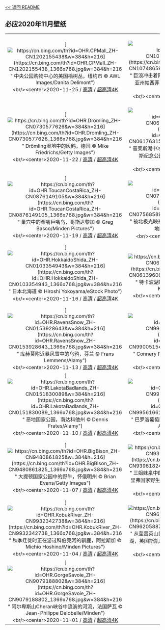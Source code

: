 [<< 返回 README](../../README.md)
## 必应2020年11月壁纸
||||
|:---:|:---:|:---:|
|[![https://cn.bing.com/th?id=OHR.CPMall_ZH-CN1202155438&w=384&h=216](https://cn.bing.com/th?id=OHR.CPMall_ZH-CN1202155438_1366x768.jpg&w=384&h=216 " &#10;中央公园购物中心的美国榆树丛，纽约市&#10;© AWL Images/Danita Delimont")](https://cn.bing.com/search?q=%E4%B8%AD%E5%A4%AE%E5%85%AC%E5%9B%AD%E8%B4%AD%E7%89%A9%E4%B8%AD%E5%BF%83%E7%9A%84%E7%BE%8E%E5%9B%BD%E6%A6%86%E6%A0%91%E4%B8%9B%EF%BC%8C%E7%BA%BD%E7%BA%A6%E5%B8%82&form=hpcapt&mkt=zh-cn&filters=HpDate:"20201125_1600")<br/><center>2020-11-25 / [高清](https://cn.bing.com/th?id=OHR.CPMall_ZH-CN1202155438_1920x1200.jpg&w=1920&h=1200) / [超高清4K](https://cn.bing.com/th?id=OHR.CPMall_ZH-CN1202155438_UHD.jpg&w=3840&h=2160)<center/>|[![https://cn.bing.com/th?id=OHR.AsilomarSB_ZH-CN1074865975&w=384&h=216](https://cn.bing.com/th?id=OHR.AsilomarSB_ZH-CN1074865975_1366x768.jpg&w=384&h=216 " &#10;巨浪冲击着阿斯洛玛尔州立海滩的岩石，加利福尼亚州帕西菲克格罗夫&#10;© Sheila Haddad/Danita Delimont")](https://cn.bing.com/search?q=%E5%B7%A8%E6%B5%AA%E5%86%B2%E5%87%BB%E7%9D%80%E9%98%BF%E6%96%AF%E6%B4%9B%E7%8E%9B%E5%B0%94%E5%B7%9E%E7%AB%8B%E6%B5%B7%E6%BB%A9%E7%9A%84%E5%B2%A9%E7%9F%B3%EF%BC%8C%E5%8A%A0%E5%88%A9%E7%A6%8F%E5%B0%BC%E4%BA%9A%E5%B7%9E%E5%B8%95%E8%A5%BF%E8%8F%B2%E5%85%8B%E6%A0%BC%E7%BD%97%E5%A4%AB&form=hpcapt&mkt=zh-cn&filters=HpDate:"20201124_1600")<br/><center>2020-11-24 / [高清](https://cn.bing.com/th?id=OHR.AsilomarSB_ZH-CN1074865975_1920x1200.jpg&w=1920&h=1200) / [超高清4K](https://cn.bing.com/th?id=OHR.AsilomarSB_ZH-CN1074865975_UHD.jpg&w=3840&h=2160)<center/>|[![https://cn.bing.com/th?id=OHR.BernCH_ZH-CN0890742909&w=384&h=216](https://cn.bing.com/th?id=OHR.BernCH_ZH-CN0890742909_1366x768.jpg&w=384&h=216 " &#10;伯尔尼老城，瑞士&#10;© Simon Zenger/Alamy")](https://cn.bing.com/search?q=%E4%BC%AF%E5%B0%94%E5%B0%BC%E8%80%81%E5%9F%8E%EF%BC%8C%E7%91%9E%E5%A3%AB&form=hpcapt&mkt=zh-cn&filters=HpDate:"20201123_1600")<br/><center>2020-11-23 / [高清](https://cn.bing.com/th?id=OHR.BernCH_ZH-CN0890742909_1920x1200.jpg&w=1920&h=1200) / [超高清4K](https://cn.bing.com/th?id=OHR.BernCH_ZH-CN0890742909_UHD.jpg&w=3840&h=2160)<center/>|
|[![https://cn.bing.com/th?id=OHR.Dromling_ZH-CN0730577626&w=384&h=216](https://cn.bing.com/th?id=OHR.Dromling_ZH-CN0730577626_1366x768.jpg&w=384&h=216 " &#10;Drömling湿地中的灰鹤，德国&#10;© Mike Friedrichs/Getty Images")](https://cn.bing.com/search?q=Dr%C3%B6mling%E6%B9%BF%E5%9C%B0%E4%B8%AD%E7%9A%84%E7%81%B0%E9%B9%A4%EF%BC%8C%E5%BE%B7%E5%9B%BD&form=hpcapt&mkt=zh-cn&filters=HpDate:"20201122_1600")<br/><center>2020-11-22 / [高清](https://cn.bing.com/th?id=OHR.Dromling_ZH-CN0730577626_1920x1200.jpg&w=1920&h=1200) / [超高清4K](https://cn.bing.com/th?id=OHR.Dromling_ZH-CN0730577626_UHD.jpg&w=3840&h=2160)<center/>|[![https://cn.bing.com/th?id=OHR.NCHighCountry_ZH-CN0617631531&w=384&h=216](https://cn.bing.com/th?id=OHR.NCHighCountry_ZH-CN0617631531_1366x768.jpg&w=384&h=216 " &#10;普莱斯湖中冰封的秋叶，北卡罗莱纳州朱利安·普莱斯纪念公园&#10;© Richard Bernabe/Offset by Shutterstock")](https://cn.bing.com/search?q=%E6%99%AE%E8%8E%B1%E6%96%AF%E6%B9%96%E4%B8%AD%E5%86%B0%E5%B0%81%E7%9A%84%E7%A7%8B%E5%8F%B6%EF%BC%8C%E5%8C%97%E5%8D%A1%E7%BD%97%E8%8E%B1%E7%BA%B3%E5%B7%9E%E6%9C%B1%E5%88%A9%E5%AE%89%C2%B7%E6%99%AE%E8%8E%B1%E6%96%AF%E7%BA%AA%E5%BF%B5%E5%85%AC%E5%9B%AD&form=hpcapt&mkt=zh-cn&filters=HpDate:"20201121_1600")<br/><center>2020-11-21 / [高清](https://cn.bing.com/th?id=OHR.NCHighCountry_ZH-CN0617631531_1920x1200.jpg&w=1920&h=1200) / [超高清4K](https://cn.bing.com/th?id=OHR.NCHighCountry_ZH-CN0617631531_UHD.jpg&w=3840&h=2160)<center/>|[![https://cn.bing.com/th?id=OHR.MontBlancPeak_ZH-CN0459151326&w=384&h=216](https://cn.bing.com/th?id=OHR.MontBlancPeak_ZH-CN0459151326_1366x768.jpg&w=384&h=216 " &#10;鸟瞰勃朗峰山脉中的南针峰，法国&#10;© Amazing Aerial Agency/Offset by Shutterstock")](https://cn.bing.com/search?q=%E9%B8%9F%E7%9E%B0%E5%8B%83%E6%9C%97%E5%B3%B0%E5%B1%B1%E8%84%89%E4%B8%AD%E7%9A%84%E5%8D%97%E9%92%88%E5%B3%B0%EF%BC%8C%E6%B3%95%E5%9B%BD&form=hpcapt&mkt=zh-cn&filters=HpDate:"20201120_1600")<br/><center>2020-11-20 / [高清](https://cn.bing.com/th?id=OHR.MontBlancPeak_ZH-CN0459151326_1920x1200.jpg&w=1920&h=1200) / [超高清4K](https://cn.bing.com/th?id=OHR.MontBlancPeak_ZH-CN0459151326_UHD.jpg&w=3840&h=2160)<center/>|
|[![https://cn.bing.com/th?id=OHR.ToucanCostaRica_ZH-CN0876149105&w=384&h=216](https://cn.bing.com/th?id=OHR.ToucanCostaRica_ZH-CN0876149105_1366x768.jpg&w=384&h=216 " &#10;巢穴中的栗嘴巨嘴鸟，哥斯达黎加&#10;© Greg Basco/Minden Pictures")](https://cn.bing.com/search?q=%E5%B7%A2%E7%A9%B4%E4%B8%AD%E7%9A%84%E6%A0%97%E5%98%B4%E5%B7%A8%E5%98%B4%E9%B8%9F%EF%BC%8C%E5%93%A5%E6%96%AF%E8%BE%BE%E9%BB%8E%E5%8A%A0&form=hpcapt&mkt=zh-cn&filters=HpDate:"20201119_1600")<br/><center>2020-11-19 / [高清](https://cn.bing.com/th?id=OHR.ToucanCostaRica_ZH-CN0876149105_1920x1200.jpg&w=1920&h=1200) / [超高清4K](https://cn.bing.com/th?id=OHR.ToucanCostaRica_ZH-CN0876149105_UHD.jpg&w=3840&h=2160)<center/>|[![https://cn.bing.com/th?id=OHR.InukshukLights_ZH-CN0756858983&w=384&h=216](https://cn.bing.com/th?id=OHR.InukshukLights_ZH-CN0756858983_1366x768.jpg&w=384&h=216 " &#10;被北极光映衬出轮廓的因努伊特石堆，加拿大西北地区&#10;© Mark Duffy/Alamy")](https://cn.bing.com/search?q=%E8%A2%AB%E5%8C%97%E6%9E%81%E5%85%89%E6%98%A0%E8%A1%AC%E5%87%BA%E8%BD%AE%E5%BB%93%E7%9A%84%E5%9B%A0%E5%8A%AA%E4%BC%8A%E7%89%B9%E7%9F%B3%E5%A0%86%EF%BC%8C%E5%8A%A0%E6%8B%BF%E5%A4%A7%E8%A5%BF%E5%8C%97%E5%9C%B0%E5%8C%BA&form=hpcapt&mkt=zh-cn&filters=HpDate:"20201118_1600")<br/><center>2020-11-18 / [高清](https://cn.bing.com/th?id=OHR.InukshukLights_ZH-CN0756858983_1920x1200.jpg&w=1920&h=1200) / [超高清](https://cn.bing.com/th?id=OHR.InukshukLights_ZH-CN0756858983_UHD.jpg)<center/>|[![https://cn.bing.com/th?id=OHR.MischwaldFuessen_ZH-CN0005213724&w=384&h=216](https://cn.bing.com/th?id=OHR.MischwaldFuessen_ZH-CN0005213724_1366x768.jpg&w=384&h=216 " &#10;福森的混交林，德国巴伐利亚&#10;© Erich Kuchling/DEEPOL by plainpicture")](https://cn.bing.com/search?q=%E7%A6%8F%E6%A3%AE%E7%9A%84%E6%B7%B7%E4%BA%A4%E6%9E%97%EF%BC%8C%E5%BE%B7%E5%9B%BD%E5%B7%B4%E4%BC%90%E5%88%A9%E4%BA%9A&form=hpcapt&mkt=zh-cn&filters=HpDate:"20201117_1600")<br/><center>2020-11-17 / [高清](https://cn.bing.com/th?id=OHR.MischwaldFuessen_ZH-CN0005213724_1920x1200.jpg&w=1920&h=1200) / [超高清4K](https://cn.bing.com/th?id=OHR.MischwaldFuessen_ZH-CN0005213724_UHD.jpg&w=3840&h=2160)<center/>|
|[![https://cn.bing.com/th?id=OHR.HokkaidoShida_ZH-CN0103354943&w=384&h=216](https://cn.bing.com/th?id=OHR.HokkaidoShida_ZH-CN0103354943_1366x768.jpg&w=384&h=216 " &#10;日本北海道&#10;© Hiroshi Yokoyama/eStock Photo")](https://cn.bing.com/search?q=%E6%97%A5%E6%9C%AC%E5%8C%97%E6%B5%B7%E9%81%93&form=hpcapt&mkt=zh-cn&filters=HpDate:"20201116_1600")<br/><center>2020-11-16 / [高清](https://cn.bing.com/th?id=OHR.HokkaidoShida_ZH-CN0103354943_1920x1200.jpg&w=1920&h=1200) / [超高清4K](https://cn.bing.com/th?id=OHR.HokkaidoShida_ZH-CN0103354943_UHD.jpg&w=3840&h=2160)<center/>|[![https://cn.bing.com/th?id=OHR.LupineNZ_ZH-CN0613960648&w=384&h=216](https://cn.bing.com/th?id=OHR.LupineNZ_ZH-CN0613960648_1366x768.jpg&w=384&h=216 " &#10;特卡波湖岸上的羽扇豆，新西兰&#10;© Stanislav Kachyna/Shutterstock")](https://cn.bing.com/search?q=%E7%89%B9%E5%8D%A1%E6%B3%A2%E6%B9%96%E5%B2%B8%E4%B8%8A%E7%9A%84%E7%BE%BD%E6%89%87%E8%B1%86%EF%BC%8C%E6%96%B0%E8%A5%BF%E5%85%B0&form=hpcapt&mkt=zh-cn&filters=HpDate:"20201115_1600")<br/><center>2020-11-15 / [高清](https://cn.bing.com/th?id=OHR.LupineNZ_ZH-CN0613960648_1920x1200.jpg&w=1920&h=1200) / [超高清4K](https://cn.bing.com/th?id=OHR.LupineNZ_ZH-CN0613960648_UHD.jpg&w=3840&h=2160)<center/>|[![https://cn.bing.com/th?id=OHR.DiwaliRangoli_ZH-CN0293298599&w=384&h=216](https://cn.bing.com/th?id=OHR.DiwaliRangoli_ZH-CN0293298599_1366x768.jpg&w=384&h=216 " &#10;排灯节期间摆放在蓝果丽上的油灯&#10;© Subir Basak/Getty Images")](https://cn.bing.com/search?q=%E6%8E%92%E7%81%AF%E8%8A%82%E6%9C%9F%E9%97%B4%E6%91%86%E6%94%BE%E5%9C%A8%E8%93%9D%E6%9E%9C%E4%B8%BD%E4%B8%8A%E7%9A%84%E6%B2%B9%E7%81%AF&form=hpcapt&mkt=zh-cn&filters=HpDate:"20201114_1600")<br/><center>2020-11-14 / [高清](https://cn.bing.com/th?id=OHR.DiwaliRangoli_ZH-CN0293298599_1920x1200.jpg&w=1920&h=1200) / [超高清4K](https://cn.bing.com/th?id=OHR.DiwaliRangoli_ZH-CN0293298599_UHD.jpg&w=3840&h=2160)<center/>|
|[![https://cn.bing.com/th?id=OHR.RavensSnow_ZH-CN0153928643&w=384&h=216](https://cn.bing.com/th?id=OHR.RavensSnow_ZH-CN0153928643_1366x768.jpg&w=384&h=216 " &#10;库赫莫附近暴风雪中的乌鸦，芬兰&#10;© Frans Lemmens/Alamy")](https://cn.bing.com/search?q=%E5%BA%93%E8%B5%AB%E8%8E%AB%E9%99%84%E8%BF%91%E6%9A%B4%E9%A3%8E%E9%9B%AA%E4%B8%AD%E7%9A%84%E4%B9%8C%E9%B8%A6%EF%BC%8C%E8%8A%AC%E5%85%B0&form=hpcapt&mkt=zh-cn&filters=HpDate:"20201113_1600")<br/><center>2020-11-13 / [高清](https://cn.bing.com/th?id=OHR.RavensSnow_ZH-CN0153928643_1920x1200.jpg&w=1920&h=1200) / [超高清4K](https://cn.bing.com/th?id=OHR.RavensSnow_ZH-CN0153928643_UHD.jpg&w=3840&h=2160)<center/>|[![https://cn.bing.com/th?id=OHR.ConneryPond_ZH-CN9900515488&w=384&h=216](https://cn.bing.com/th?id=OHR.ConneryPond_ZH-CN9900515488_1366x768.jpg&w=384&h=216 " &#10;Connery Pond和怀特菲斯山，纽约州&#10;© Henk Meijer/Alamy")](https://cn.bing.com/search?q=Connery&form=hpcapt&mkt=zh-cn&filters=HpDate:"20201112_1600")<br/><center>2020-11-12 / [高清](https://cn.bing.com/th?id=OHR.ConneryPond_ZH-CN9900515488_1920x1200.jpg&w=1920&h=1200) / [超高清4K](https://cn.bing.com/th?id=OHR.ConneryPond_ZH-CN9900515488_UHD.jpg&w=3840&h=2160)<center/>|[![https://cn.bing.com/th?id=OHR.EsskastanieD_ZH-CN9736686128&w=384&h=216](https://cn.bing.com/th?id=OHR.EsskastanieD_ZH-CN9736686128_1366x768.jpg&w=384&h=216 " &#10;带壳的栗子&#10;© Kai Keisuke/Shutterstock")](https://cn.bing.com/search?q=%E5%B8%A6%E5%A3%B3%E7%9A%84%E6%A0%97%E5%AD%90&form=hpcapt&mkt=zh-cn&filters=HpDate:"20201111_1600")<br/><center>2020-11-11 / [高清](https://cn.bing.com/th?id=OHR.EsskastanieD_ZH-CN9736686128_1920x1200.jpg&w=1920&h=1200) / [超高清4K](https://cn.bing.com/th?id=OHR.EsskastanieD_ZH-CN9736686128_UHD.jpg&w=3840&h=2160)<center/>|
|[![https://cn.bing.com/th?id=OHR.LakotaBadlands_ZH-CN0151830089&w=384&h=216](https://cn.bing.com/th?id=OHR.LakotaBadlands_ZH-CN0151830089_1366x768.jpg&w=384&h=216 " &#10;恶地国家公园，南达科他州&#10;© Dennis Frates/Alamy")](https://cn.bing.com/search?q=%E6%81%B6%E5%9C%B0%E5%9B%BD%E5%AE%B6%E5%85%AC%E5%9B%AD%EF%BC%8C%E5%8D%97%E8%BE%BE%E7%A7%91%E4%BB%96%E5%B7%9E&form=hpcapt&mkt=zh-cn&filters=HpDate:"20201110_1600")<br/><center>2020-11-10 / [高清](https://cn.bing.com/th?id=OHR.LakotaBadlands_ZH-CN0151830089_1920x1200.jpg&w=1920&h=1200) / [超高清4K](https://cn.bing.com/th?id=OHR.LakotaBadlands_ZH-CN0151830089_UHD.jpg&w=3840&h=2160)<center/>|[![https://cn.bing.com/th?id=OHR.PiedmontRegion_ZH-CN9956166156&w=384&h=216](https://cn.bing.com/th?id=OHR.PiedmontRegion_ZH-CN9956166156_1366x768.jpg&w=384&h=216 " &#10;巴罗洛葡萄园的山丘，意大利皮埃蒙特&#10;© Marco Arduino/eStock Photo")](https://cn.bing.com/search?q=%E5%B7%B4%E7%BD%97%E6%B4%9B%E8%91%A1%E8%90%84%E5%9B%AD%E7%9A%84%E5%B1%B1%E4%B8%98%EF%BC%8C%E6%84%8F%E5%A4%A7%E5%88%A9%E7%9A%AE%E5%9F%83%E8%92%99%E7%89%B9&form=hpcapt&mkt=zh-cn&filters=HpDate:"20201109_1600")<br/><center>2020-11-09 / [高清](https://cn.bing.com/th?id=OHR.PiedmontRegion_ZH-CN9956166156_1920x1200.jpg&w=1920&h=1200) / [超高清4K](https://cn.bing.com/th?id=OHR.PiedmontRegion_ZH-CN9956166156_UHD.jpg&w=3840&h=2160)<center/>|[![https://cn.bing.com/th?id=OHR.DerwentIsle_ZH-CN9777894186&w=384&h=216](https://cn.bing.com/th?id=OHR.DerwentIsle_ZH-CN9777894186_1366x768.jpg&w=384&h=216 " &#10;德文特湖上的德文特岛房屋，英国坎布里亚郡湖区国家公园&#10;© Chris Warren/eStock Photo")](https://cn.bing.com/search?q=%E5%BE%B7%E6%96%87%E7%89%B9%E6%B9%96%E4%B8%8A%E7%9A%84%E5%BE%B7%E6%96%87%E7%89%B9%E5%B2%9B%E6%88%BF%E5%B1%8B%EF%BC%8C%E8%8B%B1%E5%9B%BD%E5%9D%8E%E5%B8%83%E9%87%8C%E4%BA%9A%E9%83%A1%E6%B9%96%E5%8C%BA%E5%9B%BD%E5%AE%B6%E5%85%AC%E5%9B%AD&form=hpcapt&mkt=zh-cn&filters=HpDate:"20201108_1600")<br/><center>2020-11-08 / [高清](https://cn.bing.com/th?id=OHR.DerwentIsle_ZH-CN9777894186_1920x1200.jpg&w=1920&h=1200) / [超高清4K](https://cn.bing.com/th?id=OHR.DerwentIsle_ZH-CN9777894186_UHD.jpg&w=3840&h=2160)<center/>|
|[![https://cn.bing.com/th?id=OHR.BigBison_ZH-CN9480861825&w=384&h=216](https://cn.bing.com/th?id=OHR.BigBison_ZH-CN9480861825_1366x768.jpg&w=384&h=216 " &#10;大提顿国家公园中的野牛，怀俄明州&#10;© Brian Evans/Getty Images")](https://cn.bing.com/search?q=%E5%A4%A7%E6%8F%90%E9%A1%BF%E5%9B%BD%E5%AE%B6%E5%85%AC%E5%9B%AD%E4%B8%AD%E7%9A%84%E9%87%8E%E7%89%9B%EF%BC%8C%E6%80%80%E4%BF%84%E6%98%8E%E5%B7%9E&form=hpcapt&mkt=zh-cn&filters=HpDate:"20201107_1600")<br/><center>2020-11-07 / [高清](https://cn.bing.com/th?id=OHR.BigBison_ZH-CN9480861825_1920x1200.jpg&w=1920&h=1200) / [超高清4K](https://cn.bing.com/th?id=OHR.BigBison_ZH-CN9480861825_UHD.jpg&w=3840&h=2160)<center/>|[![https://cn.bing.com/th?id=OHR.TwoWest_ZH-CN9396182448&w=384&h=216](https://cn.bing.com/th?id=OHR.TwoWest_ZH-CN9396182448_1366x768.jpg&w=384&h=216 " &#10;三姐妹泉中的西印度海牛，佛罗里达州克里斯特尔里弗国家野生动物保护区&#10;© Norbert Probst/Getty Images")](https://cn.bing.com/search?q=%E4%B8%89%E5%A7%90%E5%A6%B9%E6%B3%89%E4%B8%AD%E7%9A%84%E8%A5%BF%E5%8D%B0%E5%BA%A6%E6%B5%B7%E7%89%9B%EF%BC%8C%E4%BD%9B%E7%BD%97%E9%87%8C%E8%BE%BE%E5%B7%9E%E5%85%8B%E9%87%8C%E6%96%AF%E7%89%B9%E5%B0%94%E9%87%8C%E5%BC%97%E5%9B%BD%E5%AE%B6%E9%87%8E%E7%94%9F%E5%8A%A8%E7%89%A9%E4%BF%9D%E6%8A%A4%E5%8C%BA&form=hpcapt&mkt=zh-cn&filters=HpDate:"20201106_1600")<br/><center>2020-11-06 / [高清](https://cn.bing.com/th?id=OHR.TwoWest_ZH-CN9396182448_1920x1200.jpg&w=1920&h=1200) / [超高清4K](https://cn.bing.com/th?id=OHR.TwoWest_ZH-CN9396182448_UHD.jpg&w=3840&h=2160)<center/>|[![https://cn.bing.com/th?id=OHR.Albarracin_ZH-CN0019262872&w=384&h=216](https://cn.bing.com/th?id=OHR.Albarracin_ZH-CN0019262872_1366x768.jpg&w=384&h=216 " &#10;阿尔瓦拉辛，西班牙&#10;© Domingo Leiva/Getty Images")](https://cn.bing.com/search?q=%E9%98%BF%E5%B0%94%E7%93%A6%E6%8B%89%E8%BE%9B%EF%BC%8C%E8%A5%BF%E7%8F%AD%E7%89%99&form=hpcapt&mkt=zh-cn&filters=HpDate:"20201105_1600")<br/><center>2020-11-05 / [高清](https://cn.bing.com/th?id=OHR.Albarracin_ZH-CN0019262872_1920x1200.jpg&w=1920&h=1200) / [超高清4K](https://cn.bing.com/th?id=OHR.Albarracin_ZH-CN0019262872_UHD.jpg&w=3840&h=2160)<center/>|
|[![https://cn.bing.com/th?id=OHR.KobukRiver_ZH-CN9932342738&w=384&h=216](https://cn.bing.com/th?id=OHR.KobukRiver_ZH-CN9932342738_1366x768.jpg&w=384&h=216 " &#10;秋季迁徙时正在游过科伯克河的驯鹿，阿拉斯加&#10;© Michio Hoshino/Minden Pictures")](https://cn.bing.com/search?q=%E7%A7%8B%E5%AD%A3%E8%BF%81%E5%BE%99%E6%97%B6%E6%AD%A3%E5%9C%A8%E6%B8%B8%E8%BF%87%E7%A7%91%E4%BC%AF%E5%85%8B%E6%B2%B3%E7%9A%84%E9%A9%AF%E9%B9%BF%EF%BC%8C%E9%98%BF%E6%8B%89%E6%96%AF%E5%8A%A0&form=hpcapt&mkt=zh-cn&filters=HpDate:"20201104_1600")<br/><center>2020-11-04 / [高清](https://cn.bing.com/th?id=OHR.KobukRiver_ZH-CN9932342738_1920x1200.jpg&w=1920&h=1200) / [超高清4K](https://cn.bing.com/th?id=OHR.KobukRiver_ZH-CN9932342738_UHD.jpg&w=3840&h=2160)<center/>|[![https://cn.bing.com/th?id=OHR.LochLeum_ZH-CN9620588759&w=384&h=216](https://cn.bing.com/th?id=OHR.LochLeum_ZH-CN9620588759_1366x768.jpg&w=384&h=216 " &#10;从奎雷英山口看到的 Leum na Luirginn湖和Cleat湖，英国斯凯岛&#10;© Sebastian Wasek/Sime/eStock Photo")](https://cn.bing.com/search?q=%E4%BB%8E%E5%A5%8E%E9%9B%B7%E8%8B%B1%E5%B1%B1%E5%8F%A3%E7%9C%8B%E5%88%B0%E7%9A%84&form=hpcapt&mkt=zh-cn&filters=HpDate:"20201103_1600")<br/><center>2020-11-03 / [高清](https://cn.bing.com/th?id=OHR.LochLeum_ZH-CN9620588759_1920x1200.jpg&w=1920&h=1200) / [超高清4K](https://cn.bing.com/th?id=OHR.LochLeum_ZH-CN9620588759_UHD.jpg&w=3840&h=2160)<center/>|[![https://cn.bing.com/th?id=OHR.TorngatsMt_ZH-CN9391633217&w=384&h=216](https://cn.bing.com/th?id=OHR.TorngatsMt_ZH-CN9391633217_1366x768.jpg&w=384&h=216 " &#10;通戈山国家公园中的北极熊，加拿大&#10;© Cavan Images/Offset by Shutterstock")](https://cn.bing.com/search?q=%E9%80%9A%E6%88%88%E5%B1%B1%E5%9B%BD%E5%AE%B6%E5%85%AC%E5%9B%AD%E4%B8%AD%E7%9A%84%E5%8C%97%E6%9E%81%E7%86%8A%EF%BC%8C%E5%8A%A0%E6%8B%BF%E5%A4%A7&form=hpcapt&mkt=zh-cn&filters=HpDate:"20201102_1600")<br/><center>2020-11-02 / [高清](https://cn.bing.com/th?id=OHR.TorngatsMt_ZH-CN9391633217_1920x1200.jpg&w=1920&h=1200) / [超高清4K](https://cn.bing.com/th?id=OHR.TorngatsMt_ZH-CN9391633217_UHD.jpg&w=3840&h=2160)<center/>|
|[![https://cn.bing.com/th?id=OHR.GorgeSavoie_ZH-CN9079188802&w=384&h=216](https://cn.bing.com/th?id=OHR.GorgeSavoie_ZH-CN9079188802_1366x768.jpg&w=384&h=216 " &#10;阿尔卑斯山Cheran峡谷中流淌的河流，法国萨瓦&#10;© Jean-Philippe Delobelle/Minden")](https://cn.bing.com/search?q=%E9%98%BF%E5%B0%94%E5%8D%91%E6%96%AF%E5%B1%B1Cheran%E5%B3%A1%E8%B0%B7%E4%B8%AD%E6%B5%81%E6%B7%8C%E7%9A%84%E6%B2%B3%E6%B5%81%EF%BC%8C%E6%B3%95%E5%9B%BD%E8%90%A8%E7%93%A6&form=hpcapt&mkt=zh-cn&filters=HpDate:"20201101_1600")<br/><center>2020-11-01 / [高清](https://cn.bing.com/th?id=OHR.GorgeSavoie_ZH-CN9079188802_1920x1200.jpg&w=1920&h=1200) / [超高清4K](https://cn.bing.com/th?id=OHR.GorgeSavoie_ZH-CN9079188802_UHD.jpg&w=3840&h=2160)<center/>